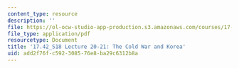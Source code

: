 ```yaml
---
content_type: resource
description: ''
file: https://ol-ocw-studio-app-production.s3.amazonaws.com/courses/17-42-causes-and-prevention-of-war-spring-2018/add2f76fc592308576e8ba29c6312b8a_MIT17_42S18_lec20-21_ColdWar.pdf
file_type: application/pdf
resourcetype: Document
title: '17.42_S18 Lecture 20-21: The Cold War and Korea'
uid: add2f76f-c592-3085-76e8-ba29c6312b8a
---
```

